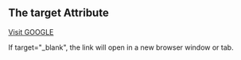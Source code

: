 <!DOCTYPE html>
<html>
<body>

<h2>The target Attribute</h2>

<a href="https://www.google.com/" target="_blank">Visit GOOGLE</a> 

<p>If target="_blank", the link will open in a new browser window or tab.</p>

</body>
</html>
